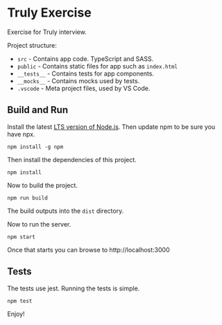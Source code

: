 # Truly Exercise

Exercise for Truly interview.

Project structure:

 * `src` - Contains app code. TypeScript and SASS.
 * `public` - Contains static files for app such as `index.html`
 * `__tests__` - Contains tests for app components.
 * `__mocks__` - Contains mocks used by tests.
 * `.vscode` - Meta project files, used by VS Code.

## Build and Run

Install the latest [LTS version of Node.js](https://nodejs.org/en/download/).  Then update npm to be sure you have npx.

```
npm install -g npm
```

Then install the dependencies of this project.

```
npm install
```

Now to build the project.

```
npm run build
```

The build outputs into the `dist` directory.

Now to run the server.

```
npm start
```

Once that starts you can browse to http://localhost:3000

## Tests

The tests use jest. Running the tests is simple.

```
npm test
```

Enjoy!
